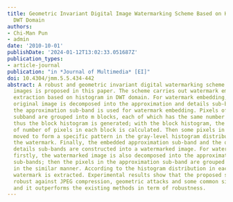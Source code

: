 ```yaml
---
title: Geometric Invariant Digital Image Watermarking Scheme Based on Histogram in
  DWT Domain
authors:
- Chi-Man Pun
- admin
date: '2010-10-01'
publishDate: '2024-01-12T13:02:33.051687Z'
publication_types:
- article-journal
publication: "in *Journal of Multimedia* [EI]"
doi: 10.4304/jmm.5.5.434-442
abstract: A robust and geometric invariant digital watermarking scheme for gray-level
  images is proposed in this paper. The scheme carries out watermark embedding and
  extraction based on histogram in DWT domain. For watermark embedding, firstly, the
  original image is decomposed into the approximation and details sub-bands, of which,
  the approximation sub-band is used for watermark embedding. Pixels of the approximation
  subband are grouped into m blocks, each of which has the same number of gray-levels,
  thus the block histogram is generated; with the block histogram, the percentage
  of number of pixels in each block is calculated. Then some pixels in a block are
  moved to form a specific pattern in the gray-level histogram distribution, indicating
  the watermark. Finally, the embedded approximation sub-band and the other three
  details sub-bands are constructed into a watermarked image. For watermark extraction,
  firstly, the watermarked image is also decomposed into the approximation and details
  sub-bands; then the pixels in the approximation sub-band are grouped into blocks
  in the similar manner. According to the histogram distribution in each block, the
  watermark is extracted. Experimental results show that the proposed scheme is highly
  robust against JPEG compression, geometric attacks and some common signal processing,
  and it outperforms the existing methods in term of robustness.
---
```

